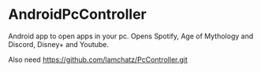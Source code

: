 # AndroidPcController

Android app to open apps in your pc. 
Opens Spotify, Age of Mythology and Discord, Disney+ and Youtube.

Also need https://github.com/lamchatz/PcController.git

